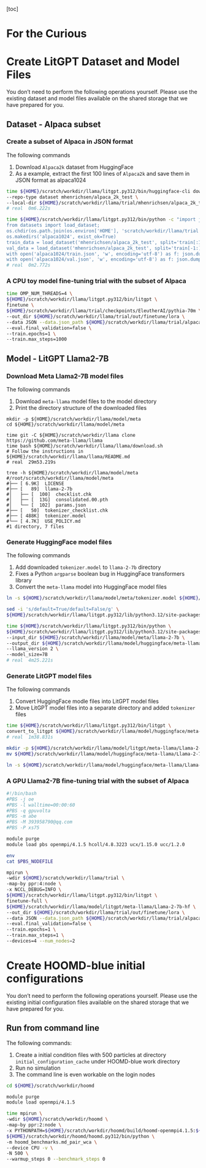 [toc]

# For the Curious

# Create LitGPT Dataset and Model Files

You don’t need to perform the following operations yourself. Please use the existing dataset and model files available on the shared storage that we have prepared for you.

## Dataset - Alpaca subset

### Create a subset of Alpaca in JSON format

The following commands

1. Download `Alpaca2k` dataset from HuggingFace
2. As a example, extract the first 100 lines of `Alpaca2k` and save them in JSON format as alpaca1024

```bash
time ${HOME}/scratch/workdir/llama/litgpt.py312/bin/huggingface-cli download \
--repo-type dataset mhenrichsen/alpaca_2k_test \
--local-dir ${HOME}/scratch/workdir/llama/trial/mhenrichsen/alpaca_2k_test
# real	0m6.222s

time ${HOME}/scratch/workdir/llama/litgpt.py312/bin/python -c "import json; import os;
from datasets import load_dataset;
os.chdir(os.path.join(os.environ['HOME'], 'scratch/workdir/llama/trial'));
os.makedirs('alpaca1024', exist_ok=True)
train_data = load_dataset('mhenrichsen/alpaca_2k_test', split='train[:1024]');
val_data = load_dataset('mhenrichsen/alpaca_2k_test', split='train[-1:]');
with open('alpaca1024/train.json', 'w', encoding='utf-8') as f: json.dump(train_data.to_list(), f, ensure_ascii=False, indent=1);
with open('alpaca1024/val.json', 'w', encoding='utf-8') as f: json.dump(val_data.to_list(), f, ensure_ascii=False, indent=1);"
# real	0m2.772s
```

### A CPU toy model fine-tuning trial with the subset of Alpaca

```bash
time OMP_NUM_THREADS=4 \
${HOME}/scratch/workdir/llama/litgpt.py312/bin/litgpt \
finetune \
${HOME}/scratch/workdir/llama/trial/checkpoints/EleutherAI/pythia-70m \
--out_dir ${HOME}/scratch/workdir/llama/trial/out/finetune/lora \
--data JSON --data.json_path ${HOME}/scratch/workdir/llama/trial/alpaca100 \
--eval.final_validation=false \
--train.epochs=1 \
--train.max_steps=1000
```

## Model - LitGPT Llama2-7B

### Download Meta Llama2-7B model files 

The following commands

1. Download `meta-llama` model files to the model directory
2. Print the directory structure of the downloaded files

```
mkdir -p ${HOME}/scratch/workdir/llama/model/meta
cd ${HOME}/scratch/workdir/llama/model/meta

time git -C ${HOME}/scratch/workdir/llama clone https://github.com/meta-llama/llama
time bash ${HOME}/scratch/workdir/llama/llama/download.sh
# Follow the instructions in ${HOME}/scratch/workdir/llama/llama/README.md
# real	29m53.219s

tree -h ${HOME}/scratch/workdir/llama/model/meta
#/root/scratch/workdir/llama/model/meta
#├── [ 6.9K]  LICENSE
#├── [   89]  llama-2-7b
#│   ├── [  100]  checklist.chk
#│   ├── [  13G]  consolidated.00.pth
#│   └── [  102]  params.json
#├── [   50]  tokenizer_checklist.chk
#├── [ 488K]  tokenizer.model
#└── [ 4.7K]  USE_POLICY.md
#1 directory, 7 files
```

### Generate HuggingFace model files

The following commands

1. Add downloaded `tokenizer.model`  to `llama-2-7b` directory
2. Fixes a Python `argparse` boolean bug in HuggingFace transformers library
3. Convert the `meta-llama` model into HuggingFace model files

```bash
ln -s ${HOME}/scratch/workdir/llama/model/meta/tokenizer.model ${HOME}/scratch/workdir/llama/model/meta/llama-2-7b/

sed -i 's/default=True/default=False/g' \
${HOME}/scratch/workdir/llama/litgpt.py312/lib/python3.12/site-packages/transformers/models/llama/convert_llama_weights_to_hf.py

time ${HOME}/scratch/workdir/llama/litgpt.py312/bin/python \
${HOME}/scratch/workdir/llama/litgpt.py312/lib/python3.12/site-packages/transformers/models/llama/convert_llama_weights_to_hf.py \
--input_dir ${HOME}/scratch/workdir/llama/model/meta/llama-2-7b \
--output_dir ${HOME}/scratch/workdir/llama/model/huggingface/meta-llama/Llama-2-7b-hf \
--llama_version 2 \
--model_size=7B
# real	4m25.221s
```

### Generate LitGPT model files

The following commands

1. Convert HuggingFace modle files into LitGPT model files
2. Move LitGPT model files into a separate directory and added `tokenizer` files

```bash
time ${HOME}/scratch/workdir/llama/litgpt.py312/bin/litgpt \
convert_to_litgpt ${HOME}/scratch/workdir/llama/model/huggingface/meta-llama/Llama-2-7b-hf
# real	1m38.831s

mkdir -p ${HOME}/scratch/workdir/llama/model/litgpt/meta-llama/Llama-2-7b-hf
mv ${HOME}/scratch/workdir/llama/model/huggingface/meta-llama/Llama-2-7b-hf/{lit_model.pth,model_config.yaml} ${HOME}/scratch/workdir/llama/model/litgpt/meta-llama/Llama-2-7b-hf

ln -s ${HOME}/scratch/workdir/llama/model/huggingface/meta-llama/Llama-2-7b-hf/{tokenizer.json,tokenizer_config.json} ${HOME}/scratch/workdir/llama/model/litgpt/meta-llama/Llama-2-7b-hf
```

### A GPU Llama2-7B fine-tuning trial with the subset of Alpaca

```bash
#!/bin/bash
#PBS -j oe
#PBS -l walltime=00:00:60
#PBS -q gpuvolta
#PBS -m abe
#PBS -M 393958790@qq.com
#PBS -P xs75

module purge
module load pbs openmpi/4.1.5 hcoll/4.8.3223 ucx/1.15.0 ucc/1.2.0

env
cat $PBS_NODEFILE

mpirun \
-wdir ${HOME}/scratch/workdir/llama/trial \
-map-by ppr:4:node \
-x NCCL_DEBUG=INFO \
${HOME}/scratch/workdir/llama/litgpt.py312/bin/litgpt \
finetune-full \
${HOME}/scratch/workdir/llama/model/litgpt/meta-llama/Llama-2-7b-hf \
--out_dir ${HOME}/scratch/workdir/llama/trial/out/finetune/lora \
--data JSON --data.json_path ${HOME}/scratch/workdir/llama/trial/alpaca1024 \
--eval.final_validation=false \
--train.epochs=1 \
--train.max_steps=1 \
--devices=4 --num_nodes=2
```



# Create HOOMD-blue initial configurations

You don’t need to perform the following operations yourself. Please use the existing initial configuration files available on the shared storage that we have prepared for you.

## Run from command line

The following commands:

1. Create a initial condition files with 500 particles at directory `initial_configuration_cache` under HOOMD-blue work directory
2. Run no simulation
3. The command line is even workable on the login nodes

```bash
cd ${HOME}/scratch/workdir/hoomd

module purge
module load openmpi/4.1.5

time mpirun \
-wdir ${HOME}/scratch/workdir/hoomd \
-map-by ppr:2:node \
-x PYTHONPATH=${HOME}/scratch/workdir/hoomd/build/hoomd-openmpi4.1.5:${HOME}/scratch/workdir/hoomd/hoomd-benchmarks \
${HOME}/scratch/workdir/hoomd/hoomd.py312/bin/python \
-m hoomd_benchmarks.md_pair_wca \
--device CPU -v \
-N 500 \
--warmup_steps 0 --benchmark_steps 0
```

